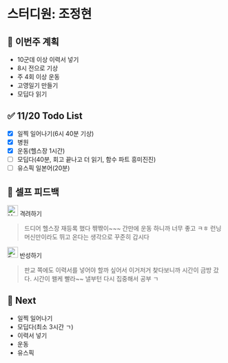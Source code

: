 # 스터디원: 조정현

## 🚀 이번주 계획

- 10군데 이상 이력서 넣기
- 8시 전으로 기상
- 주 4회 이상 운동
- 고영일기 만들기
- 모딥다 읽기

## ✅ 11/20 Todo List

- [x] 일찍 일어나기(6시 40분 기상)
- [x] 병원
- [x] 운동(헬스장 1시간)
- [ ] 모딥다(40분, 회고 끝나고 더 읽기, 함수 파트 흥미진진)
- [ ] 유스픽 일본어(20분)

## 🎉 셀프 피드백

<img src="https://raw.githubusercontent.com/Tarikul-Islam-Anik/Animated-Fluent-Emojis/master/Emojis/Smilies/Hugging%20Face.png" alt="Hugging Face" width="25" height="25"> 격려하기</img>

> 드디어 헬스장 재등록 했다 쨖쨖이~~~
> 간만에 운동 하니까 너무 좋고 ㅋㅎ
> 런닝머신만이라도 뛰고 온다는 생각으로 꾸준히 갑시다

<img src="https://raw.githubusercontent.com/Tarikul-Islam-Anik/Animated-Fluent-Emojis/master/Emojis/Smilies/Face%20with%20Monocle.png" alt="Face with Monocle" width="25" height="25"> 반성하기</img>

> 판교 쪽에도 이력서를 넣어야 할까 싶어서
> 이거저거 찾다보니까 시간이 금방 갔다. 시간이 왤케 빨라~~
> 낼부턴 다시 집중해서 공부 ㄱ

## 🌱 Next

- 일찍 일어나기
- 모딥다(최소 3시간 ㄱ)
- 이력서 넣기
- 운동
- 유스픽
